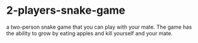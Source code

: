 # 2-players-snake-game
a two-person snake game that you can play with your mate. The game has the ability to grow by eating apples and kill yourself and your mate.
